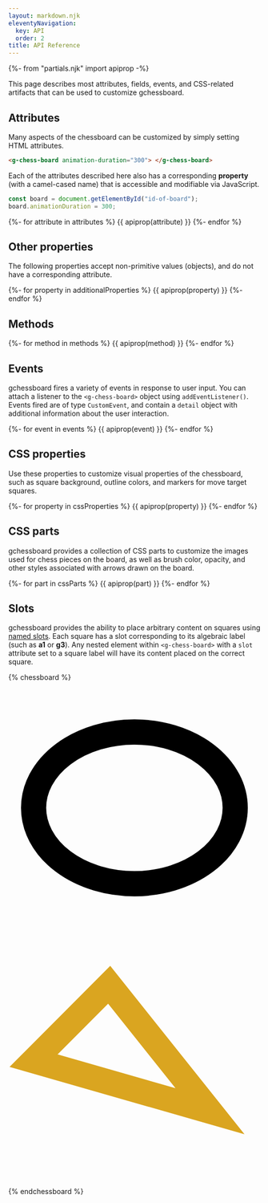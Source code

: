 ```yaml
---
layout: markdown.njk
eleventyNavigation:
  key: API
  order: 2
title: API Reference
---
```


{%- from "partials.njk" import apiprop -%}

This page describes most attributes, fields, events, and CSS-related artifacts
that can be used to customize gchessboard.

## Attributes

Many aspects of the chessboard can be customized by simply setting HTML
attributes.

```html
<g-chess-board animation-duration="300"> </g-chess-board>
```

Each of the attributes described here also has a corresponding
**property** (with a camel-cased name) that is
accessible and modifiable via JavaScript.

```js
const board = document.getElementById("id-of-board");
board.animationDuration = 300;
```

<dl>
  {%- for attribute in attributes %} {{ apiprop(attribute) }} {%- endfor %}
</dl>

## Other properties

The following properties accept non-primitive values (objects), and do not
have a corresponding attribute.

<dl>
  {%- for property in additionalProperties %} {{ apiprop(property) }} {%- endfor %}
</dl>

## Methods

<dl>{%- for method in methods %} {{ apiprop(method) }} {%- endfor %}</dl>

## Events

gchessboard fires a variety of events in response to user input. You can
attach a listener to the `<g-chess-board>` object using
`addEventListener()`. Events fired are of type `CustomEvent`, and contain a
`detail` object with additional information about the user interaction.

<dl>{%- for event in events %} {{ apiprop(event) }} {%- endfor %}</dl>

## CSS properties

Use these properties to customize visual properties of the chessboard, such as
square background, outline colors, and markers for move target squares.

<dl>
  {%- for property in cssProperties %} {{ apiprop(property) }} {%- endfor %}
</dl>

## CSS parts

gchessboard provides a collection of CSS parts to customize the images used
for chess pieces on the board, as well as brush color, opacity, and other
styles associated with arrows drawn on the board.

<dl>{%- for part in cssParts %} {{ apiprop(part) }} {%- endfor %}</dl>

## Slots

gchessboard provides the ability to place arbitrary content on squares using
[named slots](https://developer.mozilla.org/en-US/docs/Web/HTML/Element/Slot).
Each square has a slot corresponding to its algebraic label (such as
**a1** or **g3**). Any nested element within `<g-chess-board>` with a `slot`
attribute set to a square label will have its content placed on the correct
square.

<!-- prettier-ignore-start -->
{% chessboard %}
<g-chess-board>
  <span slot="e5">
    <svg viewBox="0 0 10 10" stroke="black" fill="none">
      <ellipse cx="5" cy="5" rx="4" ry="3" />
    </svg>
  </span>
  <span slot="c3">
    <svg viewBox="0 0 10 10" stroke="goldenrod" fill="none">
      <polygon points="1,5 4,2 8,7" />
    </svg>
  </span>
</g-chess-board>
{% endchessboard %}
<!-- prettier-ignore-end -->

